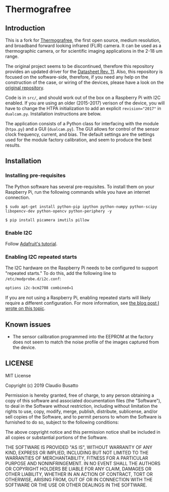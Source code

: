 # Thermografree

## Introduction

This is a fork for [Thermografree](https://github.com/loganwilliams/thermografree/), the first open source, medium resolution, and broadband forward looking infrared (FLIR) camera. It can be used as a thermographic camera, or for scientific imaging applications in the 2-18 um range.

The original project seems to be discontinued, therefore this repository provides an updated driver for the [Datasheet Rev. 11](<docs/datasheets/HTPA32x32dR2L2_1k0.8(Hi)S_Rev11_Datasheet.pdf>). Also, this repository is focused on the software-side, therefore, if you need any help on the construction of the case, or wiring of the devices, please have a look on the [original repository](https://github.com/loganwilliams/thermografree/).

Code is in `src/`, and should work out of the box on a Raspberry Pi with I2C enabled. If you are using an older (2015-2017) verison of the device, you will have to change the HTPA initialization to add an explicit `revision="2017"` in `dualcam.py`. Installation instructions are below.

The application consists of a Python class for interfacing with the module (`htpa.py`) and a GUI (`dualcam.py`). The GUI allows for control of the sensor clock frequency, current, and bias. The default settings are the settings used for the module factory calibration, and seem to produce the best results.

## Installation

### Installing pre-requisites

The Python software has several pre-requisites. To install them on your Raspberry Pi, run the following commands while you have an internet connection.

```
$ sudo apt-get install python-pip ipython python-numpy python-scipy libopencv-dev python-opencv python-periphery -y
```

```
$ pip install picamera imutils pillow
```

### Enable I2C

Follow [Adafruit's tutorial](https://learn.adafruit.com/adafruits-raspberry-pi-lesson-4-gpio-setup/configuring-i2c).

### Enabling I2C repeated starts

The I2C hardware on the Raspberry Pi needs to be configured to support "repeated starts." To do this, add the following line to `/etc/modprobe.d/i2c.conf`:

```bash
options i2c-bcm2708 combined=1
```

If you are not using a Raspberry Pi, enabling repeated starts will likely require a different configuration. For more information, see [the blog post I wrote on this topic](http://exclav.es/2016/10/26/talkin-ir/).

## Known issues

-   The sensor calibration programmed into the EEPROM at the factory does not seem to match the noise profile of the images captured from the device.

## LICENSE

MIT License

Copyright (c) 2019 Claudio Busatto

Permission is hereby granted, free of charge, to any person obtaining a copy
of this software and associated documentation files (the "Software"), to deal
in the Software without restriction, including without limitation the rights
to use, copy, modify, merge, publish, distribute, sublicense, and/or sell
copies of the Software, and to permit persons to whom the Software is
furnished to do so, subject to the following conditions:

The above copyright notice and this permission notice shall be included in all
copies or substantial portions of the Software.

THE SOFTWARE IS PROVIDED "AS IS", WITHOUT WARRANTY OF ANY KIND, EXPRESS OR
IMPLIED, INCLUDING BUT NOT LIMITED TO THE WARRANTIES OF MERCHANTABILITY,
FITNESS FOR A PARTICULAR PURPOSE AND NONINFRINGEMENT. IN NO EVENT SHALL THE
AUTHORS OR COPYRIGHT HOLDERS BE LIABLE FOR ANY CLAIM, DAMAGES OR OTHER
LIABILITY, WHETHER IN AN ACTION OF CONTRACT, TORT OR OTHERWISE, ARISING FROM,
OUT OF OR IN CONNECTION WITH THE SOFTWARE OR THE USE OR OTHER DEALINGS IN THE
SOFTWARE.

